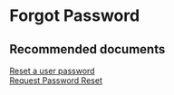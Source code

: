 <properties
    pageTitle="Forgot Password"
    description="Forgot Password"
    service="microsoft.apim"
    resource="apimanagement"
    authors="jtwalters25"
    displayOrder="3"
    selfHelpType="generic"
    supportTopicIds="32318296"
    resourceTags=""
    productPesIds="15551"
    cloudEnvironments="public"
	articleId="6c15d30a-b68d-4118-a4fe-a83d1bd54d3d"
/>

# Forgot Password

## **Recommended documents**
[Reset a user password](https://docs.microsoft.com/azure/api-management/api-management-howto-create-or-invite-developers)<br>
[Request Password Reset](https://api4poc.portal.azure-api.net/account/password/forgot)